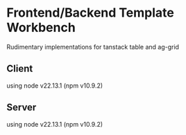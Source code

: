 # Frontend/Backend Template Workbench

Rudimentary implementations for tanstack table and ag-grid

## Client

using node v22.13.1 (npm v10.9.2)

## Server

using node v22.13.1 (npm v10.9.2)
